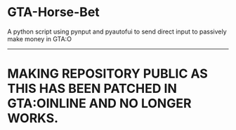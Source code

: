 # GTA-Horse-Bet
A python script using pynput and pyautofui to send direct input to passively make money in GTA:O
___
# **MAKING REPOSITORY PUBLIC AS THIS HAS BEEN PATCHED IN GTA:OINLINE AND NO LONGER WORKS.**
